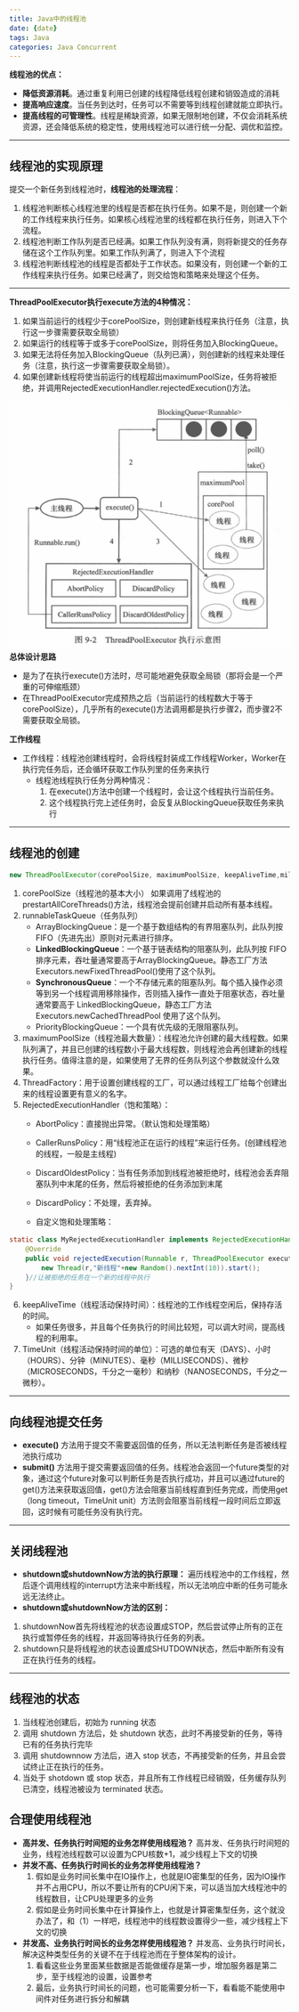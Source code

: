 ```yaml
---
title: Java中的线程池
date: {date}
tags: Java
categories: Java Concurrent
---
```

**线程池的优点：**

* **降低资源消耗**。通过重复利用已创建的线程降低线程创建和销毁造成的消耗
* **提高响应速度**。当任务到达时，任务可以不需要等到线程创建就能立即执行。
* **提高线程的可管理性**。线程是稀缺资源，如果无限制地创建，不仅会消耗系统资源，还会降低系统的稳定性，使用线程池可以进行统一分配、调优和监控。
***
## 线程池的实现原理
提交一个新任务到线程池时，**线程池的处理流程**：
1. 线程池判断核心线程池里的线程是否都在执行任务。如果不是，则创建一个新的工作线程来执行任务。如果核心线程池里的线程都在执行任务，则进入下个流程。
2. 线程池判断工作队列是否已经满。如果工作队列没有满，则将新提交的任务存储在这个工作队列里。如果工作队列满了，则进入下个流程
3. 线程池判断线程池的线程是否都处于工作状态。如果没有，则创建一个新的工作线程来执行任务。如果已经满了，则交给饱和策略来处理这个任务。
***
**ThreadPoolExecutor执行execute方法的4种情况：**
1. 如果当前运行的线程少于corePoolSize，则创建新线程来执行任务（注意，执行这一步骤需要获取全局锁）
2. 如果运行的线程等于或多于corePoolSize，则将任务加入BlockingQueue。
3. 如果无法将任务加入BlockingQueue（队列已满），则创建新的线程来处理任务（注意，执行这一步骤需要获取全局锁）。
4. 如果创建新线程将使当前运行的线程超出maximumPoolSize，任务将被拒绝，并调用RejectedExecutionHandler.rejectedExecution()方法。

![](https://github.com/Wayne-98/image/blob/master/Java%20Concurrent/ThreadPollExecutor.png?raw=true)
**总体设计思路**
* 是为了在执行execute()方法时，尽可能地避免获取全局锁（那将会是一个严重的可伸缩瓶颈）
* 在ThreadPoolExecutor完成预热之后（当前运行的线程数大于等于corePoolSize），几乎所有的execute()方法调用都是执行步骤2，而步骤2不需要获取全局锁。

**工作线程**
* 工作线程：线程池创建线程时，会将线程封装成工作线程Worker，Worker在执行完任务后，还会循环获取工作队列里的任务来执行
    * 线程池线程执行任务分两种情况：
        1. 在execute()方法中创建一个线程时，会让这个线程执行当前任务。
        2. 这个线程执行完上述任务时，会反复从BlockingQueue获取任务来执行
***
## 线程池的创建
```Java
new ThreadPoolExecutor(corePoolSize, maximumPoolSize, keepAliveTime,milliseconds,runnableTaskQueue, handler);
```
1. corePoolSize（线程池的基本大小）
    如果调用了线程池的prestartAllCoreThreads()方法，线程池会提前创建并启动所有基本线程。
2. runnableTaskQueue（任务队列）
    * ArrayBlockingQueue：是一个基于数组结构的有界阻塞队列，此队列按FIFO（先进先出）原则对元素进行排序。
    * **LinkedBlockingQueue**：一个基于链表结构的阻塞队列，此队列按 FIFO 排序元素，吞吐量通常要高于ArrayBlockingQueue。静态工厂方法Executors.newFixedThreadPool()使用了这个队列。
    * **SynchronousQueue**：一个不存储元素的阻塞队列。每个插入操作必须等到另一个线程调用移除操作，否则插入操作一直处于阻塞状态，吞吐量通常要高于 LinkedBlockingQueue，静态工厂方法 Executors.newCachedThreadPool 使用了这个队列。
    * PriorityBlockingQueue：一个具有优先级的无限阻塞队列。
3. maximumPoolSize（线程池最大数量）：线程池允许创建的最大线程数。如果队列满了，并且已创建的线程数小于最大线程数，则线程池会再创建新的线程执行任务。值得注意的是，如果使用了无界的任务队列这个参数就没什么效果。
4. ThreadFactory：用于设置创建线程的工厂，可以通过线程工厂给每个创建出来的线程设置更有意义的名字。
5. RejectedExecutionHandler（饱和策略）：
    * AbortPolicy：直接抛出异常。（默认饱和处理策略）
    * CallerRunsPolicy：用“线程池正在运行的线程”来运行任务。(创建线程池的线程，一般是主线程)
    * DiscardOldestPolicy：当有任务添加到线程池被拒绝时，线程池会丢弃阻塞队列中末尾的任务，然后将被拒绝的任务添加到末尾
    * DiscardPolicy：不处理，丢弃掉。
    
    * 自定义饱和处理策略：
```Java
static class MyRejectedExecutionHandler implements RejectedExecutionHandler {
    @Override
    public void rejectedExecution(Runnable r, ThreadPoolExecutor executor) {
        new Thread(r,"新线程"+new Random().nextInt(10)).start();
    }//让被拒绝的任务在一个新的线程中执行
}
```
6. keepAliveTime（线程活动保持时间）：线程池的工作线程空闲后，保持存活的时间。
    * 如果任务很多，并且每个任务执行的时间比较短，可以调大时间，提高线程的利用率。
7. TimeUnit（线程活动保持时间的单位）：可选的单位有天（DAYS）、小时（HOURS）、分钟（MINUTES）、毫秒（MILLISECONDS）、微秒（MICROSECONDS，千分之一毫秒）和纳秒（NANOSECONDS，千分之一微秒）。
***
## 向线程池提交任务
* **execute()** 方法用于提交不需要返回值的任务，所以无法判断任务是否被线程池执行成功
* **submit()** 方法用于提交需要返回值的任务。线程池会返回一个future类型的对象，通过这个future对象可以判断任务是否执行成功，并且可以通过future的get()方法来获取返回值，get()方法会阻塞当前线程直到任务完成，而使用get（long timeout，TimeUnit unit）方法则会阻塞当前线程一段时间后立即返回，这时候有可能任务没有执行完。
***
## 关闭线程池
* **shutdown或shutdownNow方法的执行原理：**
遍历线程池中的工作线程，然后逐个调用线程的interrupt方法来中断线程，所以无法响应中断的任务可能永远无法终止。
* **shutdown或shutdownNow方法的区别：**
1. shutdownNow首先将线程池的状态设置成STOP，然后尝试停止所有的正在执行或暂停任务的线程，并返回等待执行任务的列表。
2. shutdown只是将线程池的状态设置成SHUTDOWN状态，然后中断所有没有正在执行任务的线程。
***
## 线程池的状态

1. 当线程池创建后，初始为 running 状态
2. 调用 shutdown 方法后，处 shutdown 状态，此时不再接受新的任务，等待已有的任务执行完毕
3. 调用 shutdownnow 方法后，进入 stop 状态，不再接受新的任务，并且会尝试终止正在执行的任务。
4. 当处于 shotdown 或 stop 状态，并且所有工作线程已经销毁，任务缓存队列已清空，线程池被设为 terminated 状态。
## 合理使用线程池

* **高并发、任务执行时间短的业务怎样使用线程池？**
    高并发、任务执行时间短的业务，线程池线程数可以设置为CPU核数+1，减少线程上下文的切换
* **并发不高、任务执行时间长的业务怎样使用线程池？**
    1. 假如是业务时间长集中在IO操作上，也就是IO密集型的任务，因为IO操作并不占用CPU，所以不要让所有的CPU闲下来，可以适当加大线程池中的线程数目，让CPU处理更多的业务
    2. 假如是业务时间长集中在计算操作上，也就是计算密集型任务，这个就没办法了，和（1）一样吧，线程池中的线程数设置得少一些，减少线程上下文的切换
* **并发高、业务执行时间长的业务怎样使用线程池？**
并发高、业务执行时间长，解决这种类型任务的关键不在于线程池而在于整体架构的设计。
    1. 看看这些业务里面某些数据是否能做缓存是第一步，增加服务器是第二步，至于线程池的设置，设置参考
    2. 最后，业务执行时间长的问题，也可能需要分析一下，看看能不能使用中间件对任务进行拆分和解耦